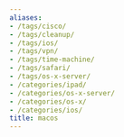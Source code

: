 ```yaml
---
aliases:
- /tags/cisco/
- /tags/cleanup/
- /tags/ios/
- /tags/vpn/
- /tags/time-machine/
- /tags/safari/
- /tags/os-x-server/
- /categories/ipad/
- /categories/os-x-server/
- /categories/os-x/
- /categories/ios/
title: macos
---
```

